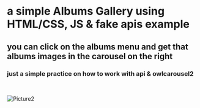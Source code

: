 # a simple Albums Gallery using HTML/CSS, JS & fake apis example
## you can click on the albums menu and get that albums images in the carousel on the right
### just a simple practice on how to work with api & owlcarousel2

<br>

![Picture2](https://github.com/KamyarGanjian/Gallery-API-project-JS/assets/145255798/eb8f02e0-96b5-4f54-97f7-1c2c31349304)
